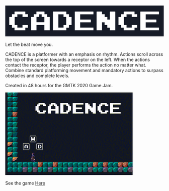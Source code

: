 
![Cadence](https://raw.githubusercontent.com/suitangi/Cadence/master/Docs/Images/banner.png)

Let the beat move you.

CADENCE is a platformer with an emphasis on rhythm. Actions scroll across the top of the screen towards a receptor on the left. When the actions contact the receptor, the player performs the action no matter what. Combine standard platforming movement and mandatory actions to surpass obstacles and complete levels.

Created in 48 hours for the GMTK 2020 Game Jam.

![Game](https://raw.githubusercontent.com/suitangi/Cadence/master/Docs/Images/Cadence.gif)

See the game [Here](https://suitangi.itch.io/cadence)
